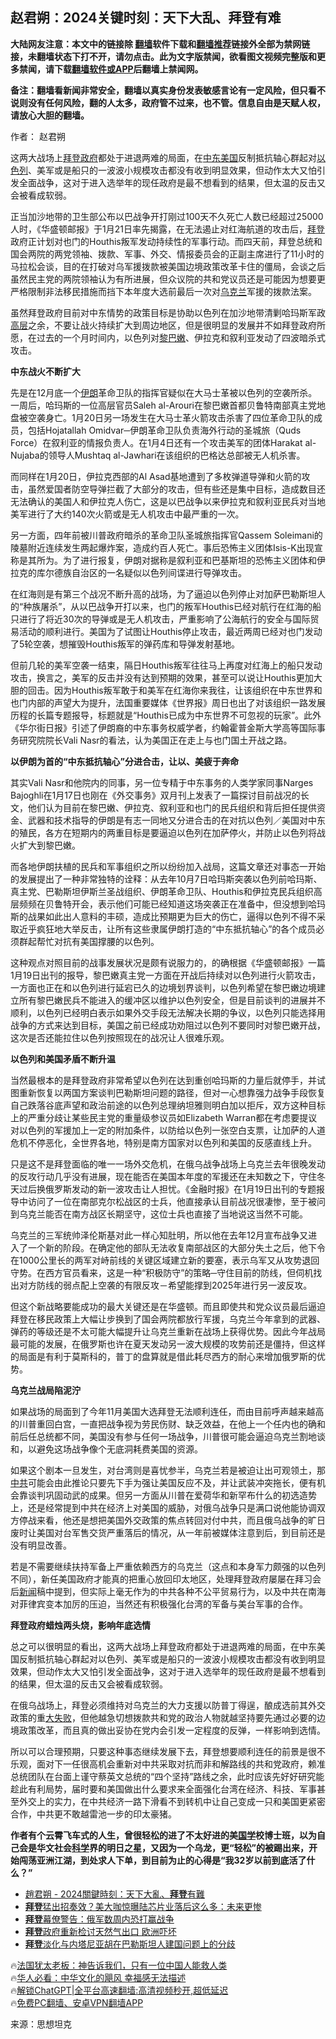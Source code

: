  <!-- 面包屑导航 --> <h2>赵君朔：2024关键时刻：天下大乱、拜登有难</h2> <p class="notice"><b>大陆网友注意：本文中的链接除 <a href="https://github.com/bannedbook/fanqiang" >翻墙</a>软件下载和<a href="https://github.com/killgcd/justmysocks/blob/master/README.md">翻墙推荐</a>链接外全部为禁网链接，未翻墙状态下打不开，请勿点击。此为文字版禁闻，欲看图文视频完整版和更多禁闻，请下载<a href="https://github.com/bannedbook/fanqiang">翻墙软件或APP</a>后翻墙上禁闻网。</p><p>备注：翻墙看新闻非常安全，翻墙以真实身份发表敏感言论有一定风险，但只看不说则没有任何风险，翻的人太多，政府管不过来，也不管。信息自由是天赋人权，请放心大胆的翻墙。</b></p>  <div class="entry"> <p>作者： 赵君朔</p> <p id="summary">这两大战场上<a href="https://www.bannedbook.org/bnews/tag/%e6%8b%9c%e7%99%bb%e6%94%bf%e5%ba%9c/" class="st_tag internal_tag" rel="tag" title="标签 拜登政府 下的日志">拜登政府</a>都处于进退两难的局面，在<a href="https://www.bannedbook.org/bnews/tag/%e4%b8%ad%e4%b8%9c/" class="st_tag internal_tag" rel="tag" title="标签 中东 下的日志">中东</a><a href="https://www.bannedbook.org/bnews/tag/%e7%be%8e%e5%9b%bd/" class="st_tag internal_tag" rel="tag" title="标签 美国 下的日志">美国</a>反制抵抗轴心群起对<a href="https://www.bannedbook.org/bnews/tag/%e4%bb%a5%e8%89%b2%e5%88%97/" class="st_tag internal_tag" rel="tag" title="标签 以色列 下的日志">以色列</a>、美军或是船只的一波波小规模攻击都没有收到明显效果，但动作太大又怕引发全面战争，这对于进入选举年的现任政府是最不想看到的结果，但太温的反击又会被看成软弱。</p> <p>正当加沙地带的卫生部公布以巴战争开打刚过100天不久死亡人数已经超过25000人时，《华盛顿邮报》于1月21日率先揭露，在无法遏止对红海航道的攻击后，<a href="https://www.bannedbook.org/bnews/tag/%e6%8b%9c%e7%99%bb/" class="st_tag internal_tag" rel="tag" title="标签 拜登 下的日志">拜登</a>政府正计划对也门的Houthis叛军发动持续性的军事行动。而四天前，拜登总统和国会两院的两党领袖、拨款、军事、外交、情报委员会的正副主席进行了11小时的马拉松会谈，目的在打破对乌军援拨款被美国边境政策改革卡住的僵局，会谈之后虽然民主党的两院领袖认为有所进展，但众议院的共和党议员还是可能因为想要更严格限制非法移民措施而挡下本年度大选前最后一次对<a href="https://www.bannedbook.org/bnews/tag/%e4%b9%8c%e5%85%8b%e5%85%b0/" class="st_tag internal_tag" rel="tag" title="标签 乌克兰 下的日志">乌克兰</a>军援的拨款法案。</p> <p>虽然拜登政府目前对中东情势的政策目标是协助以色列在加沙地带清剿哈玛斯军政<span class='wp_keywordlink_affiliate'><a href="https://www.bannedbook.org/bnews/ccpdope/" title="中共高层内幕" target="_blank">高层</a></span>之余，不要让战火持续扩大到周边地区，但是很明显的发展并不如拜登政府所愿，在过去的一个月时间内，以色列对<a href="https://www.bannedbook.org/bnews/tag/%e9%bb%8e%e5%b7%b4%e5%ab%a9/" class="st_tag internal_tag" rel="tag" title="标签 黎巴嫩 下的日志">黎巴嫩</a>、伊拉克和叙利亚发动了四波暗杀式攻击。</p> <p><strong>中东战火不断扩大</strong></p> <p>先是在12月底一个<a href="https://www.bannedbook.org/bnews/tag/%e4%bc%8a%e6%9c%97/" class="st_tag internal_tag" rel="tag" title="标签 伊朗 下的日志">伊朗</a>革命卫队的指挥官疑似在大马士革被以色列的空袭所杀。一周后，哈玛斯的一位高层官员Saleh al-Arouri在黎巴嫩首都贝鲁特南部真主党地盘被空袭身亡。1月20日另一场发生在大马士革火箭攻击杀害了四位革命卫队的成员，包括Hojatallah Omidvar─伊朗革命卫队负责海外行动的圣城旅（Quds Force）在叙利亚的情报负责人。在1月4日还有一个攻击美军的团体Harakat al-Nujaba的领导人Mushtaq al-Jawhari在该组织的巴格达总部被无人机杀害。</p> <p>而同样在1月20日，伊拉克西部的Al Asad基地遭到了多枚弹道导弹和火箭的攻击，虽然爱国者防空导弹拦截了大部分的攻击，但有些还是集中目标，造成数目还无法确认的美国人和伊拉克人伤亡，这是以巴战争以来伊拉克和叙利亚民兵对当地美军进行了大约140次火箭或是无人机攻击中最严重的一次。</p> <p>另一方面，四年前被川普政府暗杀的革命卫队圣城旅指挥官Qassem Soleimani的陵墓附近连续发生两起爆炸案，造成约百人死亡。事后恐怖主义团体Isis-K出现宣称是其所为。为了进行报复，伊朗对据称是叙利亚和巴基斯坦的恐怖主义团体和伊拉克的库尔德族自治区的一名疑似以色列间谍进行导弹攻击。</p> <p>在红海则是有第三个战况不断升高的战场，为了逼迫以色列停止对加萨巴勒斯坦人的“种族屠杀”，从以巴战争开打以来，也门的叛军Houthis已经对航行在红海的船只进行了将近30次的导弹或是无人机攻击，严重影响了公海航行的安全与国际贸易活动的顺利进行。美国为了试图让Houthis停止攻击，最近两周已经对也门发动了5轮空袭，想摧毁Houthis叛军的弹药库和导弹发射基地。</p> <p>但前几轮的美军空袭一结束，隔日Houthis叛军往往马上再度对红海上的船只发动攻击，换言之，美军的反击并没有达到预期的效果，甚至可以说让Houthis更加大胆的回击。因为Houthis叛军敢于和美军在红海你来我往，让该组织在中东世界和也门内部的声望大为提升，法国重要媒体《世界报》周日也出了对该组织一路发展历程的长篇专题报导，标题就是“Houthis已成为中东世界不可忽视的玩家”。此外《华尔街日报》引述了伊朗裔的中东事务权威学者，约翰霍普金斯大学高等国际事务研究院院长Vali Nasr的看法，认为美国正在走上与也门国土开战之路。</p> <p><strong>以伊朗为首的“中东抵抗轴心”分进合击，让以、美疲于奔命</strong></p> <p>其实Vali Nasr和他院内的同事，另一位专精于中东事务的人类学家同事Narges Bajoghli在1月17日也刚在《外交事务》双月刊上发表了一篇探讨目前战况的长文，他们认为目前在黎巴嫩、伊拉克、叙利亚和也门的民兵组织和背后担任提供资金、武器和技术指导的伊朗是有志一同地又分进合击的在对抗以色列／美国对中东的殖民，各方在短期内的两重目标是要逼迫以色列在加萨停火，并防止以色列将战火扩大到黎巴嫩。</p> <p>而各地伊朗扶植的民兵和军事组织之所以纷纷加入战局，这篇文章还对事态一开始的发展提出了一种非常独特的诠释：从去年10月7日哈玛斯突袭以色列前哈玛斯、真主党、巴勒斯坦伊斯兰圣战组织、伊朗革命卫队、Houthis和伊拉克民兵组织高层频频在贝鲁特开会，表示他们可能已经知道这场突袭正在准备中，但没想到哈玛斯的战果如此出人意料的丰硕，造成比预期更为巨大的伤亡，逼得以色列不得不采取近乎疯狂地大举反击，让所有这些隶属伊朗打造的“中东抵抗轴心”的各个成员必须群起帮忙对抗有美国撑腰的以色列。</p> <p>这种观点对照目前的战事发展状况是颇有说服力的，的确根据《华盛顿邮报》一篇1月19日出刊的报导，黎巴嫩真主党一方面在开战后持续对以色列进行火箭攻击，一方面也正在和以色列进行延宕已久的边境划界谈判，以色列希望在黎巴嫩边境建立所有黎巴嫩民兵不能进入的缓冲区以维护以色列安全，但是目前谈判的进展并不顺利，以色列已经明白表示如果外交手段无法解决长期的争议，以色列只能选择用战争的方式来达到目标，美国之前已经成功劝阻过以色列不要同时对黎巴嫩开战，这次是否还能拉住以色列按照现在的战况让人很难乐观。</p>  <p><strong>以色列和美国矛盾不断升温</strong></p> <p>当然最根本的是拜登政府非常希望以色列在达到重创哈玛斯的力量后就停手，并试图重新恢复以两国方案谈判巴勒斯坦问题的路径，但对一心想靠强力战争手段恢复自己跌落谷底声望和政治前途的以色列总理纳坦雅则明白加以拒斥，双方这种目标上的严重分歧让某些民主党的重量级参议员如Elizabeth Warran都在考虑要提议对以色列的军援加上一定的附加条件，以防给以色列一张空白支票，让加萨的人道危机不停恶化，全世界各地，特别是南方国家对以色列和美国的反感直线上升。</p> <p>只是这不是拜登面临的唯一一场外交危机，在俄乌战争战场上乌克兰去年很晚发动的反攻行动几乎没有进展，现在能否在美国本年度的军援还在未知数之下，守住冬天过后换俄罗斯发动的新一波攻击让人担忧。《金融时报》在1月19日出刊的专题报导中访问了一位在南部克尔松战区的士兵，他直接承认目前战况很凄惨，至于被问到乌克兰能否在南方战区长期坚守，这位士兵也直接了当地说这当然不可能。</p> <p>乌克兰的三军统帅泽伦斯基对此一样心知肚明，所以他在去年12月宣布战争又进入了一个新的阶段。在确定他的部队无法收复南部战区的大部分失土之后，他下令在1000公里长的两军对峙前线的关键区域建立新的要塞，表示乌军又从攻势退回守势。在西方官员看来，这是一种“积极防守”的策略─守住目前的防线，但伺机找出对方防线的弱点配上空袭的有限反攻－希望能撑到2025年进行另一波反攻。</p> <p>但这个新战略要能成功的最大关键还是在华盛顿。而且即使共和党众议员最后逼迫拜登在移民政策上大幅让步换到了国会两院都放行军援，乌克兰今年拿到的武器、弹药的等级还是不太可能大幅提升让乌克兰重新在战场上获得优势。因此今年战局最可能的发展，在俄罗斯也许在夏天发动另一波大规模的攻势前还是僵持，但这样的局面是有利于莫斯科的，普丁的盘算就是借此耗尽西方的耐心来增加俄罗斯的优势。</p> <p><strong>乌克兰战局陷泥泞</strong></p> <p>如果战场的局面到了今年11月美国大选拜登无法顺利连任，而由目前呼声越来越高的川普重回白宫，一直把战争视为劳民伤财、缺乏效益，在他上一个任内也的确和前后任总统都不同，美国没有参与任何一场战争，川普很可能会逼迫乌克兰割地谈和，以避免这场战争像个无底洞耗费美国的资源。</p>  <p>如果这个剧本一旦发生，对台湾则是喜忧参半，乌克兰若是被迫让出可观领土，那<a href="https://www.bannedbook.org/bnews/tag/%e4%b8%ad%e5%85%b1/" class="st_tag internal_tag" rel="tag" title="标签 中共 下的日志">中共</a>可能会由此推论只要先下手为强让美国反应不及，并让武装冲突拖长，便有机会靠谈判巩固动武的成果。但另一方面从川普在爱荷华和新罕布什么的初选造势上，还是经常提到中共在经济上对美国的威胁，对俄乌战争只是满口说他能协调双方停战来看，他还是想把美国外交政策的焦点转回对付中共，而且俄乌战争的旷日废时让美国对台军售交货严重落后的情况，从一年前被媒体注意到后，到目前还是没有明显改善。</p> <p>若是不需要继续扶持军备上严重依赖西方的乌克兰（这点和本身军力颇强的以色列不同），新任美国政府才能真的把重心放回印太地区，处理拜登政府屡屡在拜习会后<span class='wp_keywordlink_affiliate'><a href="https://www.bannedbook.org/" title="新闻">新闻</a></span>稿中提到，但实际上毫无作为的中共各种不公平贸易行为，以及中共在南海对菲律宾变本加厉的压迫，当然还有积极强化台湾的军备与美台军事的合作。</p> <p><strong>拜登政府蜡烛两头烧，影响年底选情</strong></p> <p>总之可以很明显的看出，这两大战场上拜登政府都处于进退两难的局面，在中东美国反制抵抗轴心群起对以色列、美军或是船只的一波波小规模攻击都没有收到明显效果，但动作太大又怕引发全面战争，这对于进入选举年的现任政府是最不想看到的结果，但太温的反击又会被看成软弱。</p> <p>在俄乌战场上，拜登必须维持对乌克兰的大力支援以防普丁得逞，酿成选前其外交政策的重<span class='wp_keywordlink'><a href="https://www.bannedbook.org/forum2/topic896.html" title="布熱津斯基： 大失敗 —— 20世紀共產主義的興亡" target="_blank">大失败</a></span>，但他越急切想拨款共和党的政治人物就越坚持要先通过必要的边境政策改革，而且真的做出妥协在党内会引发一定程度的反弹，一样影响到选情。</p> <p>所以可以合理预期，只要这种事态继续发展下去，拜登想要顺利连任的前景是很不乐观，面对下一任很高机会重新对中共采取对抗而非和解路线的共和党政府，赖准总统团队在台面上谨守蔡英文总统的“四个坚持”路线之余，此时应该先好好研究能趁此有利局势，届时要和美国做出什么要求来全面强化台湾在经济、科技、军事甚至外交上的实力，在中共经济一路下滑看不到转机中让自己变成一只和美国更紧密合作，中共更不敢越雷池一步的印太豪猪。</p> <p><strong>作者有个云霄飞车式的人生，曾很轻松的进了不太好进的美<span class='wp_keywordlink'><a href="https://www.bannedbook.org/forum24/" title="国学传统文化禁书" target="_blank">国学</a></span>校博士班，以为自己会是华文社会<span class='wp_keywordlink'><a href="https://www.bannedbook.org/forum11/topic309.html" title="禁片：“科学”的棍子" target="_blank">科学</a></span>界的明日之星，又因为一个乌龙，更“轻松”的被踢出来，开始闯荡亚洲江湖，到处求人下单，到目前为止的心得是“我32</strong><strong>岁以前到底活了什么？”</strong></p>  <!--<div id="taboola-mid-1"></div>--><ul class='op-related-articles' title='相关阅读'> <li><a href='https://www.bannedbook.org/bnews/baitai/20240123/1991348.html' target='_blank'>趙君朔 - 2024關鍵時刻：天下大亂、<b>拜登</b>有難</a></li> <li><a href='https://www.bannedbook.org/bnews/finance/20240122/1991234.html' target='_blank'><b>拜登</b>猛出招奏效？美大咖惊曝陆芯片业落后这么多：未来更惨</a></li> <li><a href='https://www.bannedbook.org/bnews/cnnews/20240121/1990722.html' target='_blank'><b>拜登</b>幕僚警告：俄军数周内恐打赢战争</a></li> <li><a href='https://www.bannedbook.org/bnews/cnnews/20240121/1990719.html' target='_blank'><b>拜登</b>政府重新检讨天然气出口 欧洲吓坏</a></li> <li><a href='https://www.bannedbook.org/bnews/worldnews/20240120/1990344.html' target='_blank'><b>拜登</b>淡化与内塔尼亚胡在巴勒斯坦人建国问题上的分歧</a></li> </ul> <p class="texttj"> 🔥<a href="https://www.bannedbook.org/bnews/ssgc/20230219/1850782.html" target="_blank">法国犹太老板：神告诉我们，只有一位中国人能救人类</a><br/> 🔥<a href="https://www.bannedbook.org/bnews/comments/20220220/1694796.html" target="_blank">华人必看：中华文化的飓风 幸福感无法描述</a><br/> 🔥<a href="https://github.com/bannedbook/fanqiang/wiki/V2ray%E6%9C%BA%E5%9C%BA" target="_blank">解锁ChatGPT|全平台高速翻墙:高清视频秒开,超低延迟</a><br/> 🔥<a href="https://github.com/bannedbook/fanqiang/wiki/%E7%A6%81%E9%97%BB%E7%BD%91%E5%AE%89%E5%8D%93%E7%BF%BB%E5%A2%99%E6%96%B0%E9%97%BBAPP" target="_blank">免费PC翻墙、安卓VPN翻墙APP</a><br/> </p><p class="src-info">来源：思想坦克 </p><a name='sharetosocial'></a> <div style="margin-bottom:5px;padding-bottom:5px;clear:both"> <div id="archive-pix-1" class="banner-ads"> <!-- AuctionX Display platform tag START --> <div id="27602x728x90x621x_ADSLOT1" clicktrack="%%CLICK_URL_ESC%%"></div>  <!-- AuctionX Display platform tag END --> </div> <div id="archive-pix-2" class="banner-ads"> <!-- AuctionX Display platform tag START --> <div id="27556x300x250x621x_ADSLOT1" clicktrack="%%CLICK_URL_ESC%%" style="margin:0 auto;text-align:center"></div>  <!-- AuctionX Display platform tag END --> </div> </div>  <div id="archive-pix-1" class="banner-ads"> <!-- AuctionX Display platform tag START --> <div id="27603x728x90x621x_ADSLOT1" clicktrack="%%CLICK_URL_ESC%%"></div>  <!-- AuctionX Display platform tag END --> </div> </div><!--END ENTRY--> 
